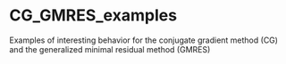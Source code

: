 # CG_GMRES_examples
Examples of interesting behavior for the conjugate gradient method (CG) and the generalized minimal residual method (GMRES)
